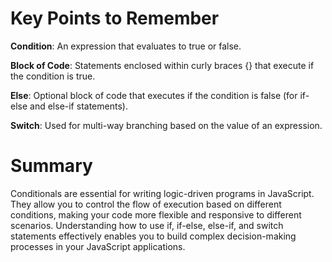 # Key Points to Remember

**Condition**: An expression that evaluates to true or false.

**Block of Code**: Statements enclosed within curly braces {} that execute if the condition is true.

**Else**: Optional block of code that executes if the condition is false (for if-else and else-if statements).

**Switch**: Used for multi-way branching based on the value of an expression.

# Summary

Conditionals are essential for writing logic-driven programs in JavaScript. They allow you to control the flow of execution based on different conditions, making your code more flexible and responsive to different scenarios. Understanding how to use if, if-else, else-if, and switch statements effectively enables you to build complex decision-making processes in your JavaScript applications.
